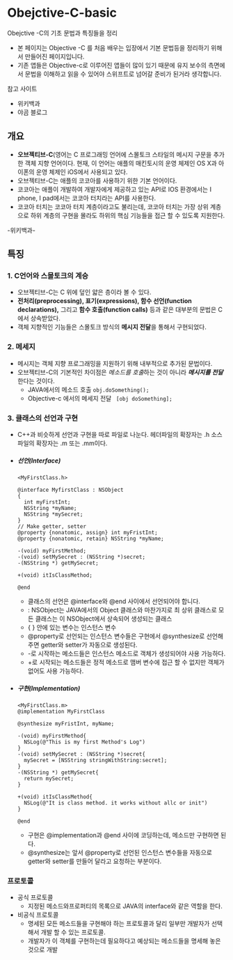 # Obejctive-C-basic

Obejctive -C의 기초 문법과  특징들을 정리

- 본 페이지는 Objective -C 를 처음 배우는 입장에서 기본 문법등을 정리하기 위해서 만들어진 페이지입니다.
- 기존 앱들은 Objective-c로 이루어진 앱들이 많이 있기 때문에 유지 보수의 측면에서 문법을 이해하고 읽을 수 있어야 스위프트로 넘어갈 준비가 된거라 생각합니다.

참고 사이트

- <a herf=https://ko.wikipedia.org/wiki/%EC%98%A4%EB%B8%8C%EC%A0%9D%ED%8B%B0%EB%B8%8C-C#.EC.84.A0.EC.96.B8.28Interface.29>위키백과</a>
- <a herf=http://blog.yagom.net/>야곰 블로그</a>

## 개요

- **오브젝티브-C**(영어는 C 프로그래밍 언어에 스몰토크 스타일의 메시지 구문을 추가한 객체 지향 언어이다. 현재, 이 언어는 애플의 매킨토시의 운영 체제인 OS X과 아이폰의 운영 체제인 iOS에서 사용되고 있다.
- 오브젝티브-C는 애플의 코코아를 사용하기 위한 기본 언어이다.
- 코코아는 애플이 개발하여 개발자에게 제공하고 있는 API로 IOS 환경에서는 I phone, I pad에서는 코코아 터치라는 API를 사용한다.
- 코코아 터치는 코코아 터치 계층이라고도 불리는데, 코코아 터치는 가장 상위 계층으로 하위 계층의 구현을 몰라도 하위의 핵심 기능들을 접근 할 수 있도록 지원한다.

-<a herf=https://ko.wikipedia.org/wiki/%EC%98%A4%EB%B8%8C%EC%A0%9D%ED%8B%B0%EB%B8%8C-C>위키백과</a>-



## 특징

### 1. C언어와 스몰토크의 계승

- 오브젝티브-C는 C 위에 덮인 얇은 층이라 볼 수 있다.
- **전처리(preprocessing), 표기(expressions), 함수 선언(function declarations),**  그리고 **함수 호출(function calls)** 등과 같은 대부분의 문법은 C에서 상속받았다.
- 객체 지향적인 기능들은 스몰토크 방식의 **메시지 전달**을 통해서 구현되었다.

### 2. 메세지

- 메시지는 객체 지향 프로그래밍을 지원하기 위해 내부적으로 추가된 문법이다.
- 오브젝티브-C의 기본적인 차이점은 *메소드를 호출*하는 것이 아니라 ***메시지를 전달***한다는 것이다.
  - JAVA에서의 메소드 호출 `obj.doSomething();`
  - Objective-c 에서의 메세지 전달 ` [obj doSomething];`

### 3. 클래스의 선언과 구현

- C++과 비슷하게 선언과 구현을 따로 파일로 나눈다.  헤더파일의 확장자는 .h 소스 파일의 확장자는 .m 또는 .mm이다.

- ##### 선언(Interface)

  ```
  <MyFirstClass.h>

  @interface MyfirstClass : NSObject
  {
    int myFirstInt;
    NSString *myName;
    NSString *mySecret;
  }
  // Make getter, setter
  @property {nonatomic, assign} int myFristInt;
  @property {nonatomic, retain} NSString *myName;

  -(void) myFirstMethod;
  -(void) setMySecret : (NSString *)secret;
  -(NSString *) getMySecret;

  +(void) itIsClassMethod;

  @end
  ```

  - 클래스의 선언은 @interface와 @end 사이에서 선언되어야 합니다.
  - : NSObject는 JAVA에서의 Object 클래스와 마찬가지로 최 상위 클래스로 모든 클래스는 이 NSObject에서 상속되어 생성되는 클래스
  - { } 안에 있는 변수는 인스턴스 변수
  - @property로 선언되는 인스턴스 변수들은 구현에서 @synthesize로 선언해주면 getter와 setter가 자동으로 생성된다.
  - -로 시작하는 메소드들은 인스턴스 메소드로 객체가 생성되어야 사용 가능하다.
  - +로 시작되는 메소드들은 정적 메소드로 맴버 변수에 접근 할 수 없지만 객체가 없어도 사용 가능하다.

- ##### 구현(Implementation)

  ```
  <MyFirstClass.m>
  @implementation MyFirstClass

  @synthesize myFristInt, myName;

  -(void) myFirstMethod{
    NSLog(@"This is my first Method's Log")
  }
  -(void) setMySecret : (NSString *)secret{
    mySecret = [NSString stringWithString:secret];
  }
  -(NSString *) getMySecret{
    return mySecret;
  }

  +(void) itIsClassMethod{
    NSLog(@"It is class method. it works without allc or init")
  }

  @end
  ```

  - 구현은 @implementation과 @end 사이에 코딩하는데, 메소드만 구현하면 된다.
  - @synthesize는 앞서 @property로 선언된 인스턴스 변수들을 자동으로 getter와 setter를 만들어 달라고 요청하는 부분이다.

### 프로토콜

- 공식 프로토콜
  - 지정된 메소드와프로퍼티의 목록으로 JAVA의 interface와 같은 역할을 한다.
- 비공식 프로토콜
  - 명세된 모든 메소드들을 구현해야 하는 프로토콜과 달리 일부만 개발자가 선택해서 개발 할 수 있는 프로토콜.
  - 개발자가 이 객체를 구현하는데 필요하다고 예상되는 메소드들을 명세해 놓은 것으로 개발